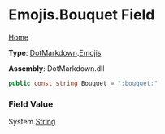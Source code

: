 # Emojis\.Bouquet Field

[Home](../../../README.md)

**Type**: [DotMarkdown](../../README.md)\.[Emojis](../README.md)

**Assembly**: DotMarkdown\.dll

```csharp
public const string Bouquet = ":bouquet:"
```

### Field Value

System\.[String](https://docs.microsoft.com/en-us/dotnet/api/system.string)
